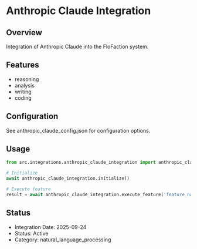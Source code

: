 # Anthropic Claude Integration

## Overview
Integration of Anthropic Claude into the FloFaction system.

## Features
- reasoning
- analysis
- writing
- coding

## Configuration
See anthropic_claude_config.json for configuration options.

## Usage
```python
from src.integrations.anthropic_claude_integration import anthropic_claude_integration

# Initialize
await anthropic_claude_integration.initialize()

# Execute feature
result = await anthropic_claude_integration.execute_feature('feature_name', {'param': 'value'})
```

## Status
- Integration Date: 2025-09-24
- Status: Active
- Category: natural_language_processing
